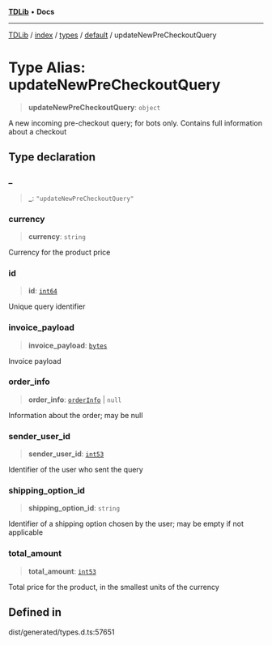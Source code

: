 [**TDLib**](../../../../../../README.md) • **Docs**

***

[TDLib](../../../../../../modules.md) / [index](../../../../../README.md) / [types](../../../README.md) / [default](../README.md) / updateNewPreCheckoutQuery

# Type Alias: updateNewPreCheckoutQuery

> **updateNewPreCheckoutQuery**: `object`

A new incoming pre-checkout query; for bots only. Contains full information about a checkout

## Type declaration

### \_

> **\_**: `"updateNewPreCheckoutQuery"`

### currency

> **currency**: `string`

Currency for the product price

### id

> **id**: [`int64`](int64-1.md)

Unique query identifier

### invoice\_payload

> **invoice\_payload**: [`bytes`](bytes-1.md)

Invoice payload

### order\_info

> **order\_info**: [`orderInfo`](orderInfo-1.md) \| `null`

Information about the order; may be null

### sender\_user\_id

> **sender\_user\_id**: [`int53`](int53-1.md)

Identifier of the user who sent the query

### shipping\_option\_id

> **shipping\_option\_id**: `string`

Identifier of a shipping option chosen by the user; may be empty if not applicable

### total\_amount

> **total\_amount**: [`int53`](int53-1.md)

Total price for the product, in the smallest units of the currency

## Defined in

dist/generated/types.d.ts:57651
